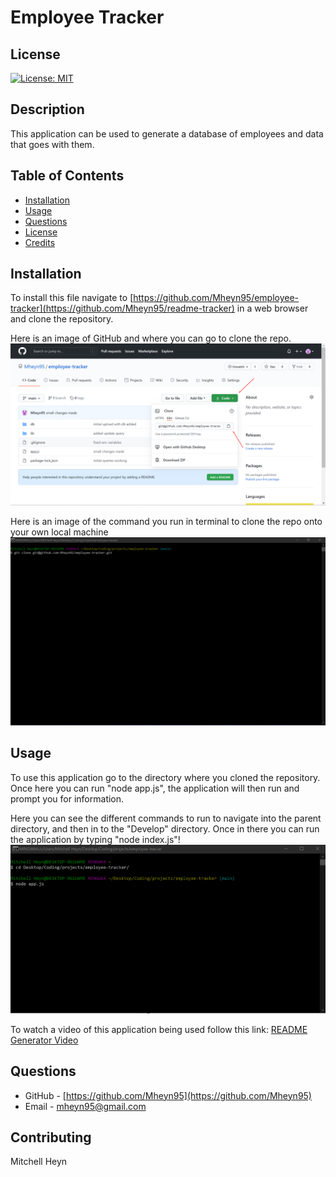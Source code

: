 # Employee Tracker

## License

[![License: MIT](https://img.shields.io/badge/License-MIT-yellow.svg)](https://opensource.org/licenses/MIT)

## Description

This application can be used to generate a database of employees and data that goes with them.

## Table of Contents

- [Installation](#installation)
- [Usage](#usage)
- [Questions](#questions)
- [License](#license)
- [Credits](#credits)

## Installation

To install this file navigate to [https://github.com/Mheyn95/employee-tracker](https://github.com/Mheyn95/readme-tracker) in a web browser and clone the repository.

Here is an image of GitHub and where you can go to clone the repo.
![Image of online repo at on GitHub](./assets/images/githubRepo.png)

Here is an image of the command you run in terminal to clone the repo onto your own local machine
![Image of terminal showing the command to clone the repo from GitHub](./assets/images/terminal.png)

## Usage

To use this application go to the directory where you cloned the repository. Once here you can run "node app.js", the application will then run and prompt you for information.

Here you can see the different commands to run to navigate into the parent directory, and then in to the "Develop" directory. Once in there you can run the application by typing "node index.js"!
![Image of terminal showing the commands to start the application](./assets/images/startProgram.png)

To watch a video of this application being used follow this link:
[README Generator Video](https://drive.google.com/file/d/1yFsYeTuWGmC6-D9ynofjx_O0r0N2n3Zq/view)

## Questions

- GitHub - [https://github.com/Mheyn95](https://github.com/Mheyn95)
- Email - [mheyn95@gmail.com](mailto:mheyn95@gmail.com)

## Contributing

Mitchell Heyn
